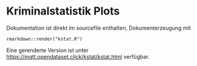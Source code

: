 # Kriminalstatistik Plots

Dokumentation ist direkt im sourcefile enthalten, Dokumenterzeugung mit

	rmarkdown::render("kstat.R")

Eine gerenderte Version ist unter https://mqtt.opendataset.click/kstat/kstat.html verfügbar.
